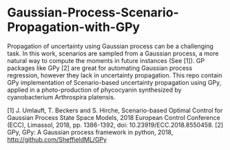# Gaussian-Process-Scenario-Propagation-with-GPy
Propagation of uncertainty using Gaussian process can be a challenging task. In this work, scenarios are sampled
from a Gaussian process, a more natural way to compute the moments in future instances (See [1]). GP packages like GPy [2] are great for automating Gaussian process regression, however they lack in  uncertainty propagation. 
This repo contain GPy implementation of Scenario-based uncertainty propagation using GPy, applied in a photo-production of phycocyanin synthesized by cyanobacterium Arthrospira platensis.

[1] J. Umlauft, T. Beckers and S. Hirche, Scenario-based Optimal Control for Gaussian Process State Space Models, 2018 European Control Conference (ECC), Limassol, 2018, pp. 1386-1392, doi: 10.23919/ECC.2018.8550458.
[2] GPy, GPy: A Gaussian process framework in python, 2018, http://github.com/SheffieldML/GPy
